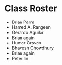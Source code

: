 # Class Roster
- Brian Parra
- Hamed A.  Rangeen
- Gerardo Aguilar
- Brian again
- Hunter Graves
- Bhavesh Chowdhury
- Brian again
- Peter lin
